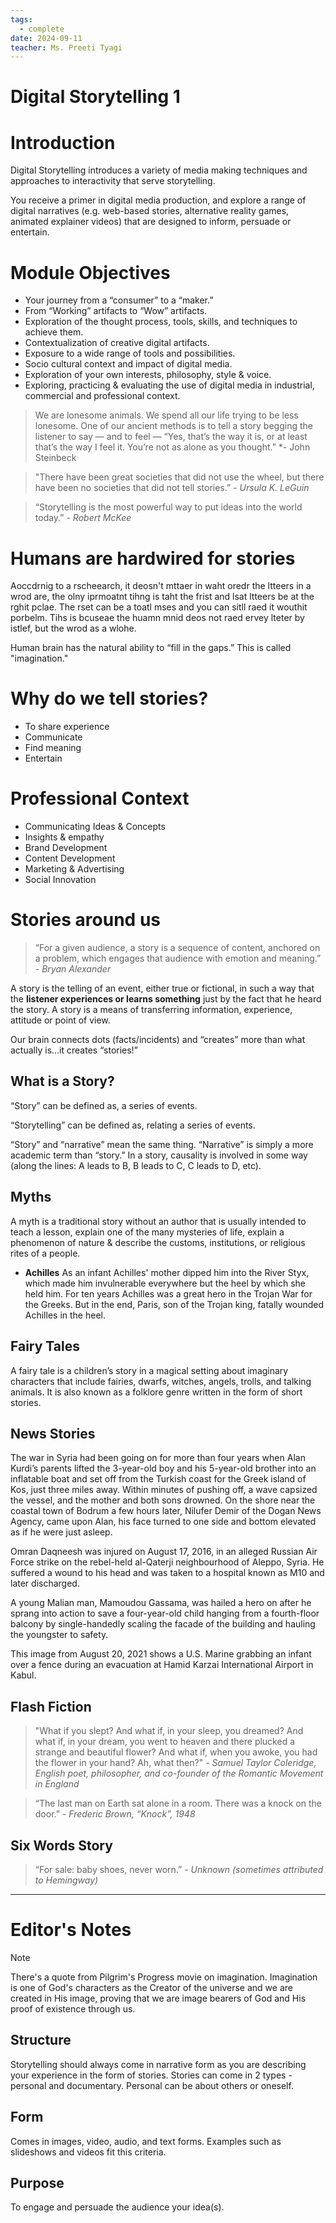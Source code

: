 ```yaml
---
tags:
  - complete
date: 2024-09-11
teacher: Ms. Preeti Tyagi
---
```

# Digital Storytelling 1
# Introduction
Digital Storytelling introduces a variety of media making techniques and approaches to interactivity that serve storytelling.

You receive a primer in digital media production, and explore a range of digital narratives (e.g. web-based stories, alternative reality games, animated explainer videos) that are designed to inform, persuade or entertain.
# Module Objectives
- Your journey from a “consumer” to a “maker.”
- From “Working” artifacts to “Wow” artifacts.
- Exploration of the thought process, tools, skills, and techniques to achieve them.
- Contextualization of creative digital artifacts.
- Exposure to a wide range of tools and possibilities.
- Socio cultural context and impact of digital media.
- Exploration of your own interests, philosophy, style & voice.
- Exploring, practicing & evaluating the use of digital media in industrial, commercial and professional context.

> We are lonesome animals. We spend all our life trying to be less lonesome. One of our ancient methods is to tell a story begging the listener to say — and to feel — “Yes, that’s the way it is, or at least that’s the way I feel it. You’re not as alone as you thought.”
> *- John Steinbeck

> "There have been great societies that did not use the wheel, but there have been no societies that did not tell stories.”
> *- Ursula K. LeGuin*

> “Storytelling is the most powerful way to put ideas into the world today.”
> *- Robert McKee*
# Humans are hardwired for stories
Aoccdrnig to a rscheearch, it deosn't mttaer in waht oredr the ltteers in a wrod are, the olny iprmoatnt tihng is taht the frist and lsat ltteers be at the rghit pclae. The rset can be a toatl mses and you can sitll raed it wouthit porbelm. Tihs is bcuseae the huamn mnid deos not raed ervey lteter by istlef, but the wrod as a wlohe.

Human brain has the natural ability to “fill in the gaps.” This is called "imagination."
# Why do we tell stories?
- To share experience
- Communicate
- Find meaning
- Entertain
# Professional Context
- Communicating Ideas & Concepts
- Insights & empathy
- Brand Development
- Content Development
- Marketing & Advertising
- Social Innovation
# Stories around us
> “For a given audience, a story is a sequence of content, anchored on a problem, which engages that audience with emotion and meaning.”
> *- Bryan Alexander*

A story is the telling of an event, either true or fictional, in such a way that the **listener experiences or learns something** just by the fact that he heard the story. A story is a means of transferring information, experience, attitude or point of view.

Our brain connects dots (facts/incidents) and “creates” more than what actually is...it creates “stories!”
## What is a Story?
“Story” can be defined as, a series of events.

“Storytelling” can be defined as, relating a series of events.

“Story” and “narrative” mean the same thing. “Narrative” is simply a more academic term than “story.” In a story, causality is involved in some way (along the lines: A leads to B, B leads to C, C leads to D, etc).
## Myths
A myth is a traditional story without an author that is usually intended to teach a lesson, explain one of the many mysteries of life, explain a phenomenon of nature & describe the customs, institutions, or religious rites of a people.

- **Achilles**
	As an infant Achilles' mother dipped him into the River Styx, which made him invulnerable everywhere but the heel by which she held him. For ten years Achilles was a great hero in the Trojan War for the Greeks. But in the end, Paris, son of the Trojan king, fatally wounded Achilles in the heel.
## Fairy Tales
A fairy tale is a children’s story in a magical setting about imaginary characters that include fairies, dwarfs, witches, angels, trolls, and talking animals. It is also known as a folklore genre written in the form of short stories.
## News Stories
The war in Syria had been going on for more than four years when Alan Kurdi’s parents lifted the 3-year-old boy and his 5-year-old brother into an inflatable boat and set off from the Turkish coast for the Greek island of Kos, just three miles away. Within minutes of pushing off, a wave capsized the vessel, and the mother and both sons drowned. On the shore near the coastal town of Bodrum a few hours later, Nilufer Demir of the Dogan News Agency, came upon Alan, his face turned to one side and bottom elevated as if he were just asleep.

Omran Daqneesh was injured on August 17, 2016, in an alleged Russian Air Force strike on the rebel-held al-Qaterji neighbourhood of Aleppo, Syria. He suffered a wound to his head and was taken to a hospital known as M10 and later discharged.

A young Malian man, Mamoudou Gassama, was hailed a hero on after he sprang into action to save a four-year-old child hanging from a fourth-floor balcony by single-handedly scaling the facade of the building and hauling the youngster to safety.

This image from August 20, 2021 shows a U.S. Marine grabbing an infant over a fence during an evacuation at Hamid Karzai International Airport in Kabul.
## Flash Fiction
> "What if you slept? And what if, in your sleep, you dreamed? And what if, in your dream, you went to heaven and there plucked a strange and beautiful flower? And what if, when you awoke, you had the flower in your hand? Ah, what then?"
> *- Samuel Taylor Coleridge, English poet, philosopher, and co-founder of the Romantic Movement in England*

> “The last man on Earth sat alone in a room. There was a knock on the door.”
> *- Frederic Brown, “Knock”, 1948*
## Six Words Story
> “For sale: baby shoes, never worn.”
> *- Unknown (sometimes attributed to Hemingway)*

----------------------------------------------------------------
# Editor's Notes

> [!NOTE]
> There's a quote from Pilgrim's Progress movie on imagination. Imagination is one of God's characters as the Creator of the universe and we are created in His image, proving that we are image bearers of God and His proof of existence through us.
## Structure
Storytelling should always come in narrative form as you are describing your experience in the form of stories. Stories can come in 2 types - personal and documentary. Personal can be about others or oneself.
## Form
Comes in images, video, audio, and text forms. Examples such as slideshows and videos fit this criteria.
## Purpose
To engage and persuade the audience your idea(s).